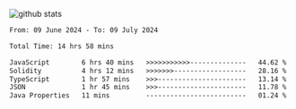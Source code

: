 
![github stats](https://github-readme-stats.vercel.app/api?username=realmahd1&show_icons=true&theme=codeSTACKr&hide_rank=true&count_private=true)

<!--START_SECTION:waka-->

```txt
From: 09 June 2024 - To: 09 July 2024

Total Time: 14 hrs 58 mins

JavaScript        6 hrs 40 mins   >>>>>>>>>>>--------------   44.62 %
Solidity          4 hrs 12 mins   >>>>>>>------------------   28.16 %
TypeScript        1 hr 57 mins    >>>----------------------   13.14 %
JSON              1 hr 45 mins    >>>----------------------   11.78 %
Java Properties   11 mins         -------------------------   01.24 %
```

<!--END_SECTION:waka-->
